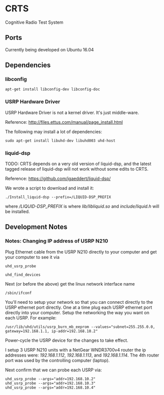# CRTS
Cognitive Radio Test System


## Ports

Currently being developed on Ubuntu 16.04


## Dependencies

### libconfig


```console
apt-get install libconfig-dev libconfig-doc

```


### USRP Hardware Driver

USRP Hardware Driver is not a kernel driver.  It's just middle-ware.

Reference: http://files.ettus.com/manual/page_install.html

The following may install a lot of dependencies:
```console
sudo apt-get install libuhd-dev libuhd003 uhd-host
```


### liquid-dsp

TODO: CRTS depends on a very old version of liquid-dsp, and
the latest tagged release of liquid-dsp will not work without
some edits to CRTS.

Reference: https://github.com/jgaeddert/liquid-dsp/

We wrote a script to download and install it:
```console
./Install_liquid-dsp --prefix=/LIQUID-DSP_PREFIX
```
where */LIQUID-DSP_PREFIX* is where *lib/libliquid.so* and
*include/liquid.h* will be installed.



## Development Notes


### Notes: Changing IP address of USRP N210

Plug Ethernet cable from the USRP N210 directly to your computer
and get your computer to see it via

```console
uhd_usrp_probe
```

```console
uhd_find_devices
```

Next (or before the above) get the linux network interface name

```console
/sbin/ifconf
```

You'll need to setup your network so that you can connect directly to the
USRP ethernet port directly.  One at a time plug each USRP ethernet port
directly into your computer.  Setup the networking the way you want on
each USRP.  For example:

```console
/usr/lib/uhd/utils/usrp_burn_mb_eeprom --values="subnet=255.255.0.0, gateway=192.168.1.1, ip-addr=192.168.10.2"
```
Power-cycle the USRP device for the changes to take effect.

I setup 3 USRP N210 units with a NetGear WNDR3700v4 router the ip
addresses were: *192.168.1.112*, *192.168.1.113*, and *192.168.1.114*.
The 4th router port was used by the controlling computer (laptop).


Next confirm that we can probe each USRP via:

```console
uhd_usrp_probe --args="addr=192.168.10.2"
uhd_usrp_probe --args="addr=192.168.10.3"
uhd_usrp_probe --args="addr=192.168.10.4"
```

